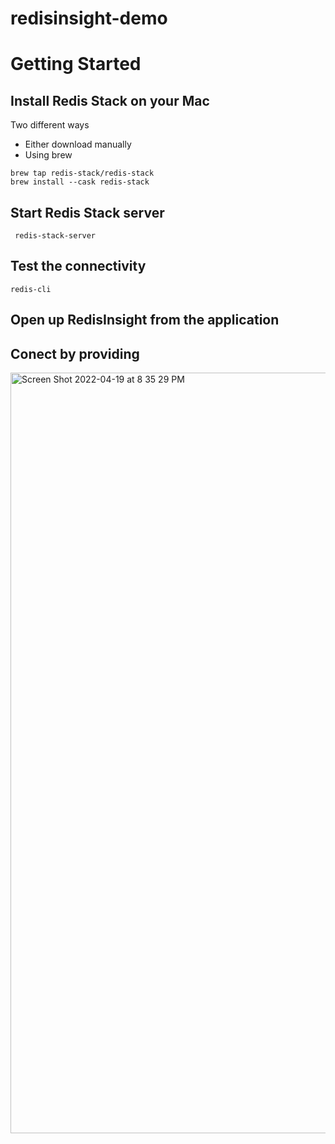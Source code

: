 # redisinsight-demo


# Getting Started

## Install Redis Stack on your Mac

Two different ways

- Either download manually
- Using brew

```
brew tap redis-stack/redis-stack
brew install --cask redis-stack
```

## Start Redis Stack server

```
 redis-stack-server
 ```
 
 ## Test the connectivity
 
 ```
 redis-cli
 ```
 
 ## Open up RedisInsight from the application 
 
 ## Conect by providing 
 <img width="1217" alt="Screen Shot 2022-04-19 at 8 35 29 PM" src="https://user-images.githubusercontent.com/313480/164035282-c52f3dec-15bc-4031-a773-a2cc24094aa5.png">

 
